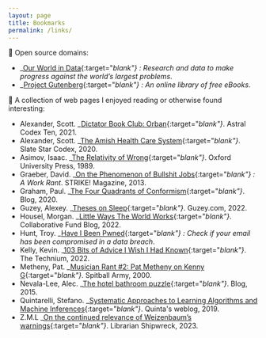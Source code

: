 ```yaml
---
layout: page
title: Bookmarks
permalink: /links/
---
```

🔗 Open source domains:
- _[Our World in Data](https://ourworldindata.org){:target="_blank"} : Research and data to make progress against the world’s largest problems_.
- _[Project Gutenberg](https://gutenberg.org){:target="_blank"} : An online library of free eBooks_.

📰 A collection of web pages I enjoyed reading or otherwise found interesting:
- Alexander, Scott. _[Dictator Book Club: Orban](https://web.archive.org/web/20250215023343/https://www.astralcodexten.com/p/dictator-book-club-orban){:target="_blank"}_. Astral Codex Ten, 2021.
- Alexander, Scott. _[The Amish Health Care System](https://web.archive.org/web/20200831231551/https://slatestarcodex.com/2020/04/20/the-amish-health-care-system/){:target="_blank"}_. Slate Star Codex, 2020.
- Asimov, Isaac. _[The Relativity of Wrong](https://web.archive.org/web/20210704200320/https://hermiene.net/essays-trans/relativity_of_wrong.html){:target="_blank"}_. Oxford University Press, 1989.
- Graeber, David. _[On the Phenomenon of Bullshit Jobs](https://web.archive.org/web/20190902145840/https://strikemag.org/bullshit-jobs/){:target="_blank"} : A Work Rant_. STRIKE! Magazine, 2013.
- Graham, Paul. _[The Four Quadrants of Conformism](https://web.archive.org/web/20200726111040/https://paulgraham.com/conformism.html){:target="_blank"}_. Blog, 2020.
- Guzey, Alexey. _[Theses on Sleep](https://web.archive.org/web/20241126021756/https://guzey.com/theses-on-sleep/){:target="_blank"}_. Guzey.com, 2022.
- Housel, Morgan. _[Little Ways The World Works](https://web.archive.org/web/20220930030346/https://collabfund.com/blog/little-ways-the-world-works/){:target="_blank"}_. Collaborative Fund Blog, 2022.
- Hunt, Troy. _[Have I Been Pwned](https://web.archive.org/web/20191106200500/https://haveibeenpwned.com/){:target="_blank"} : Check if your email has been compromised in a data breach_.
- Kelly, Kevin. _[103 Bits of Advice I Wish I Had Known](https://web.archive.org/web/20220428220436/https://kk.org/thetechnium/103-bits-of-advice-i-wish-i-had-known/){:target="_blank"}_. The Technium, 2022.
- Metheny, Pat. _[Musician Rant #2: Pat Metheny on Kenny G](https://web.archive.org/web/20111109021014/https://spitballarmy.com/?p=269){:target="_blank"}_. Spitball Army, 2000.
- Nevala-Lee, Alec. _[The hotel bathroom puzzle](https://web.archive.org/web/20180714223121/https://nevalalee.wordpress.com/2015/11/27/the-hotel-bathroom-puzzle/){:target="_blank"}_. Blog, 2015.
- Quintarelli, Stefano. _[Systematic Approaches to Learning Algorithms and Machine Inferences](https://web.archive.org/web/20250529012213/https://blog.quintarelli.it/2019/11/lets-forget-the-term-ai-lets-call-them-systematic-approaches-to-learning-algorithms-and-machine-inferences-salami/){:target="_blank"}_. Quinta's weblog, 2019.
- Z.M.L _[On the continued relevance of Weizenbaum’s warnings](https://web.archive.org/web/20230127072905/https://librarianshipwreck.wordpress.com/2023/01/26/computers-enable-fantasies-on-the-continued-relevance-of-weizenbaums-warnings/){:target="_blank"}_. Librarian Shipwreck, 2023.
